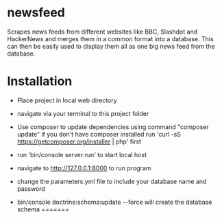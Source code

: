 # newsfeed
Scrapes news feeds from different websites like BBC, Slashdot and HackerNews and merges them in a common format into a database.  This can then be easily used to display them all as one big news feed from the database.

Installation
===============

* Place project in local web directory

* navigate via your terminal to this project folder

* Use composer to update dependencies using command "composer update" 
if you don't have composer installed run 'curl -sS https://getcomposer.org/installer | php' first

* run 'bin/console server:run' to start local host

* navigate to http://127.0.0.1:8000 to run program

* change the parameters.yml file to include your database name and password

* bin/console doctrine:schema:update --force 
will create the database schema 
=======
